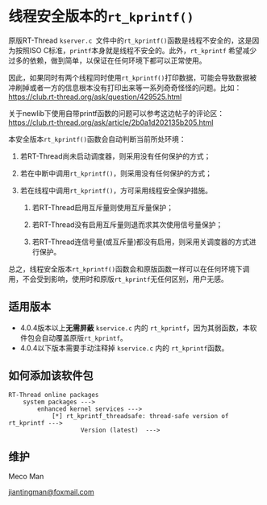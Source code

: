 # 线程安全版本的`rt_kprintf()`

原版RT-Thread `kserver.c `文件中的`rt_kprintf()`函数是线程不安全的，这是因为按照ISO C标准，`printf`本身就是线程不安全的。此外，`rt_kprintf` 希望减少过多的依赖，做到简单，以保证在任何环境下都可以正常使用。

因此，如果同时有两个线程同时使用`rt_kprintf()`打印数据，可能会导致数据被冲刷掉或者一方的信息根本没有打印出来等一系列奇奇怪怪的问题。比如：https://club.rt-thread.org/ask/question/429525.html

关于newlib下使用自带printf函数的问题可以参考这边帖子的评论区：https://club.rt-thread.org/ask/article/2b0a1d202135b205.html

本安全版本`rt_kprintf()`函数会自动判断当前所处环境：

1. 若RT-Thread尚未启动调度器，则采用没有任何保护的方式；

2. 若在中断中调用`rt_kprintf()`，则采用没有任何保护的方式；

3. 若在线程中调用`rt_kprintf()`，方可采用线程安全保护措施。

   1) 若RT-Thread启用互斥量则使用互斥量保护；

   2) 若RT-Thread没有启用互斥量则退而求其次使用信号量保护；

   3) 若RT-Thread连信号量(或互斥量)都没有启用，则采用关调度器的方式进行保护。

总之，线程安全版本`rt_kprintf()`函数会和原版函数一样可以在任何环境下调用，不会受到影响，使用时和原版`rt_kprintf`无任何区别，用户无感。


## 适用版本
- 4.0.4版本以上**无需屏蔽** `kservice.c` 内的 `rt_kprintf`，因为其弱函数，本软件包会自动覆盖原版`rt_kprintf`。
- 4.0.4以下版本需要手动注释掉 `kservice.c` 内的 `rt_kprintf`函数。


## 如何添加该软件包

```
RT-Thread online packages
    system packages --->
        enhanced kernel services --->
            [*] rt_kprintf_threadsafe: thread-safe version of rt_kprintf --->
                    Version (latest)  --->
```




## 维护

Meco Man

jiantingman@foxmail.com
